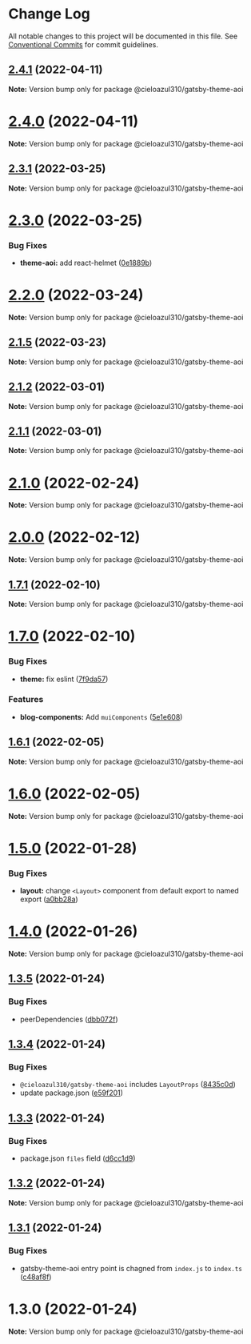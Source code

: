 # Change Log

All notable changes to this project will be documented in this file.
See [Conventional Commits](https://conventionalcommits.org) for commit guidelines.

## [2.4.1](https://github.com/cieloazul310/gatsby-aoi/compare/v2.4.0...v2.4.1) (2022-04-11)

**Note:** Version bump only for package @cieloazul310/gatsby-theme-aoi





# [2.4.0](https://github.com/cieloazul310/gatsby-aoi/compare/v2.3.1...v2.4.0) (2022-04-11)

**Note:** Version bump only for package @cieloazul310/gatsby-theme-aoi





## [2.3.1](https://github.com/cieloazul310/gatsby-aoi/compare/v2.3.0...v2.3.1) (2022-03-25)

**Note:** Version bump only for package @cieloazul310/gatsby-theme-aoi





# [2.3.0](https://github.com/cieloazul310/gatsby-aoi/compare/v2.2.0...v2.3.0) (2022-03-25)


### Bug Fixes

* **theme-aoi:** add react-helmet ([0e1889b](https://github.com/cieloazul310/gatsby-aoi/commit/0e1889bcbbc780ca5ed343c1acb0a5a4ab7ecb1b))





# [2.2.0](https://github.com/cieloazul310/gatsby-aoi/compare/v2.1.5...v2.2.0) (2022-03-24)

**Note:** Version bump only for package @cieloazul310/gatsby-theme-aoi





## [2.1.5](https://github.com/cieloazul310/gatsby-aoi/compare/v2.1.4...v2.1.5) (2022-03-23)

**Note:** Version bump only for package @cieloazul310/gatsby-theme-aoi





## [2.1.2](https://github.com/cieloazul310/gatsby-aoi/compare/v2.1.1...v2.1.2) (2022-03-01)

**Note:** Version bump only for package @cieloazul310/gatsby-theme-aoi





## [2.1.1](https://github.com/cieloazul310/gatsby-aoi/compare/v2.1.0...v2.1.1) (2022-03-01)

**Note:** Version bump only for package @cieloazul310/gatsby-theme-aoi





# [2.1.0](https://github.com/cieloazul310/gatsby-aoi/compare/v2.0.0...v2.1.0) (2022-02-24)

**Note:** Version bump only for package @cieloazul310/gatsby-theme-aoi





# [2.0.0](https://github.com/cieloazul310/gatsby-aoi/compare/v1.7.2...v2.0.0) (2022-02-12)

**Note:** Version bump only for package @cieloazul310/gatsby-theme-aoi





## [1.7.1](https://github.com/cieloazul310/gatsby-aoi/compare/v1.7.0...v1.7.1) (2022-02-10)

**Note:** Version bump only for package @cieloazul310/gatsby-theme-aoi





# [1.7.0](https://github.com/cieloazul310/gatsby-aoi/compare/v1.6.1...v1.7.0) (2022-02-10)


### Bug Fixes

* **theme:** fix eslint ([7f9da57](https://github.com/cieloazul310/gatsby-aoi/commit/7f9da57cf32fea8ef9c0413b0babc804e9438d14))


### Features

* **blog-components:** Add `muiComponents` ([5e1e608](https://github.com/cieloazul310/gatsby-aoi/commit/5e1e608449a35074a4beb317cb7a25ade72ac8bd))





## [1.6.1](https://github.com/cieloazul310/gatsby-aoi/compare/v1.6.0...v1.6.1) (2022-02-05)

**Note:** Version bump only for package @cieloazul310/gatsby-theme-aoi





# [1.6.0](https://github.com/cieloazul310/gatsby-aoi/compare/v1.5.0...v1.6.0) (2022-02-05)

**Note:** Version bump only for package @cieloazul310/gatsby-theme-aoi





# [1.5.0](https://github.com/cieloazul310/gatsby-aoi/compare/v1.4.0...v1.5.0) (2022-01-28)


### Bug Fixes

* **layout:** change `<Layout>` component from default export to named export ([a0bb28a](https://github.com/cieloazul310/gatsby-aoi/commit/a0bb28a4e021f7cb9c4a6c0fdfea43dce64d4f65))





# [1.4.0](https://github.com/cieloazul310/gatsby-aoi/compare/v1.3.5...v1.4.0) (2022-01-26)

**Note:** Version bump only for package @cieloazul310/gatsby-theme-aoi





## [1.3.5](https://github.com/cieloazul310/gatsby-aoi/compare/v1.3.4...v1.3.5) (2022-01-24)


### Bug Fixes

* peerDependencies ([dbb072f](https://github.com/cieloazul310/gatsby-aoi/commit/dbb072fe4b94569be696be78b996575b2e88affa))





## [1.3.4](https://github.com/cieloazul310/gatsby-aoi/compare/v1.3.3...v1.3.4) (2022-01-24)


### Bug Fixes

* `@cieloazul310/gatsby-theme-aoi` includes `LayoutProps` ([8435c0d](https://github.com/cieloazul310/gatsby-aoi/commit/8435c0d8c09af41175d9401b693a3b5ce5d6c419))
* update package.json ([e59f201](https://github.com/cieloazul310/gatsby-aoi/commit/e59f20160e16ba76b45e64ce85a5985af5666ff6))





## [1.3.3](https://github.com/cieloazul310/gatsby-aoi/compare/v1.3.2...v1.3.3) (2022-01-24)


### Bug Fixes

* package.json `files` field ([d6cc1d9](https://github.com/cieloazul310/gatsby-aoi/commit/d6cc1d991d9f73f156b343b8bf61b9cbc0fb15b8))





## [1.3.2](https://github.com/cieloazul310/gatsby-aoi/compare/v1.3.1...v1.3.2) (2022-01-24)

**Note:** Version bump only for package @cieloazul310/gatsby-theme-aoi





## [1.3.1](https://github.com/cieloazul310/gatsby-aoi/compare/v1.3.0...v1.3.1) (2022-01-24)


### Bug Fixes

* gatsby-theme-aoi entry point is chagned from `index.js` to `index.ts` ([c48af8f](https://github.com/cieloazul310/gatsby-aoi/commit/c48af8f55a287e5e4f988e019ebbba8f98bc3d9e))





# 1.3.0 (2022-01-24)

**Note:** Version bump only for package @cieloazul310/gatsby-theme-aoi
